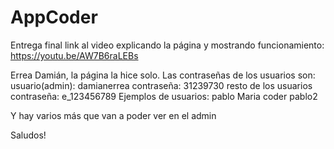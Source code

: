 # AppCoder
Entrega final
link al video explicando la página y mostrando funcionamiento: https://youtu.be/AW7B6raLEBs

Errea Damián, la página la hice solo.
Las contraseñas de los usuarios son:
usuario(admin): damianerrea contraseña: 31239730
resto de los usuarios contraseña: e_123456789
Ejemplos de usuarios:
pablo
Maria
coder
pablo2

Y hay varios más que van a poder ver en el admin

Saludos!

